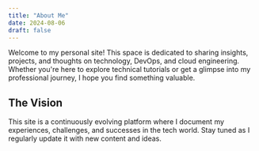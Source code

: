 ```yaml
---
title: "About Me"
date: 2024-08-06
draft: false
---
```


Welcome to my personal site! This space is dedicated to sharing insights, projects, and thoughts on technology, DevOps, and cloud engineering. Whether you're here to explore technical tutorials or get a glimpse into my professional journey, I hope you find something valuable.

## The Vision

This site is a continuously evolving platform where I document my experiences, challenges, and successes in the tech world. Stay tuned as I regularly update it with new content and ideas.